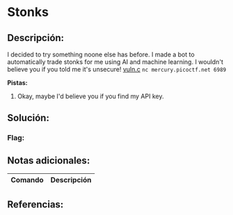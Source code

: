 # Stonks

## Descripción: 
I decided to try something noone else has before. I made a bot to automatically trade stonks for me using AI and machine learning. I wouldn't believe you if you told me it's unsecure! [vuln.c](https://mercury.picoctf.net/static/7e71fc0d8cc3339bfad6bf408f7dc510/vuln.c) `nc mercury.picoctf.net 6989`

**Pistas:**
1. Okay, maybe I'd believe you if you find my API key.

## Solución:

### Flag: 

## Notas adicionales:
| Comando | Descripción |
| --- | --- |

## Referencias:
